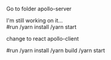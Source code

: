 Go to folder apollo-server

I'm still working on it... <br />
#run 
/yarn install
/yarn start

change to react apollo-client

#run
/yarn install 
/yarn build
/yarn start
